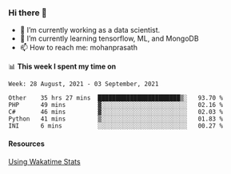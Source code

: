 ### Hi there 👋

- 🔭 I’m currently working as a data scientist.
- 🌱 I’m currently learning tensorflow, ML, and MongoDB
- 📫 How to reach me: mohanprasath

📊 **This week I spent my time on**
<!--START_SECTION:waka-->
```text
Week: 28 August, 2021 - 03 September, 2021

Other    35 hrs 27 mins  ███████████████████████▒░   93.70 % 
PHP      49 mins         ▓░░░░░░░░░░░░░░░░░░░░░░░░   02.16 % 
C#       46 mins         ▓░░░░░░░░░░░░░░░░░░░░░░░░   02.03 % 
Python   41 mins         ▒░░░░░░░░░░░░░░░░░░░░░░░░   01.83 % 
INI      6 mins          ░░░░░░░░░░░░░░░░░░░░░░░░░   00.27 % 
```
<!--END_SECTION:waka-->

#### Resources
[Using Wakatime Stats](https://github.com/marketplace/actions/waka-readme)
